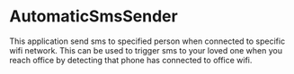 # AutomaticSmsSender
This application send sms to specified person when connected to specific wifi network. This can be used to trigger sms to your loved one when you reach office by detecting that phone has connected to office wifi.
